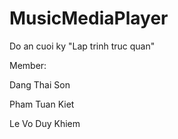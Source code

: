 # MusicMediaPlayer
Do an cuoi ky "Lap trinh truc quan"

Member:

Dang Thai Son

Pham Tuan Kiet

Le Vo Duy Khiem
